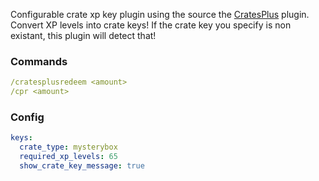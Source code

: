 Configurable crate xp key plugin using the source the [CratesPlus](https://www.spigotmc.org/resources/cratesplus-free-crates-plugin-1-7-1-14-2.5018/) plugin. Convert XP levels into crate keys! If the crate key you specify is non existant, this plugin will detect that!

### Commands
```yml
/cratesplusredeem <amount>
/cpr <amount>
```

### Config
```yml
keys:
  crate_type: mysterybox
  required_xp_levels: 65
  show_crate_key_message: true
```
